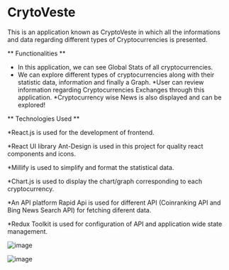 # CrytoVeste
This is an application known as CryptoVeste in which all the informations and data regarding different types of Cryptocurrencies is presented.

** Functionalities **
* In this application, we can see Global Stats of all cryptocurrencies.
* We can explore different types of cryptocurrencies along with their statistic data, information and finally a Graph.
*User can review information regarding Cryptocurrencies Exchanges through this application.
*Cryptocurrency wise News is also displayed and can be explored!

** Technologies Used **
  
*React.js is used for the development of frontend.

*React UI library Ant-Design is used in this project for quality react components and icons.

*Millify is used to simplify and format the statistical data.

*Chart.js is used to display the chart/graph corresponding to each cryptocurrency.

*An API platform Rapid Api is used for different API (Coinranking API and Bing News Search API) for fetching diferent data.

*Redux Toolkit is used for configuration of API and application wide state management.


![image](https://github.com/user-attachments/assets/1fd99a19-473f-4692-98da-b68649c8e2f0)


![image](https://github.com/user-attachments/assets/f2ae32c0-b208-4096-b25b-ffc705ca1327)
